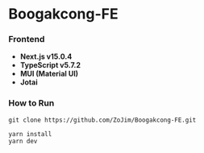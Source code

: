 # Boogakcong-FE

### Frontend
- **Next.js v15.0.4** 
- **TypeScript v5.7.2**
- **MUI (Material UI)**
- **Jotai**


### How to Run
```
git clone https://github.com/ZoJim/Boogakcong-FE.git
```

``` 
yarn install
yarn dev
```

